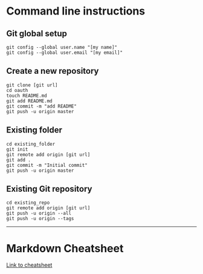 
# Command line instructions
## Git global setup

```
git config --global user.name "[my name]"
git config --global user.email "[my email]"
```

## Create a new repository

```
git clone [git url]
cd oauth
touch README.md
git add README.md
git commit -m "add README"
git push -u origin master
```

## Existing folder

```
cd existing_folder
git init
git remote add origin [git url]
git add .
git commit -m "Initial commit"
git push -u origin master
```

## Existing Git repository

```
cd existing_repo
git remote add origin [git url]
git push -u origin --all
git push -u origin --tags
```
--------------------------------------
# Markdown Cheatsheet
[Link to cheatsheet](https://guides.github.com/pdfs/markdown-cheatsheet-online.pdf)
